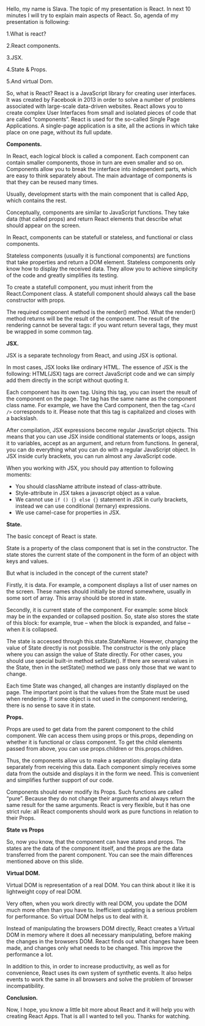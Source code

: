 Hello, my name is Slava. The topic of my presentation is React. In next 10 minutes I will try to explain main aspects of React. So, agenda of my presentation is following:

1.What is react?

2.React components.

3.JSX.

4.State & Props.

5.And virtual Dom.

So, what is React? React is a JavaScript library for creating user interfaces. It was created by Facebook in 2013 in order to solve a number of problems associated with large-scale data-driven websites. React allows you to create complex User Interfaces from small and isolated pieces of code that are called “components”. React is used for the so-called Single Page Applications. A single-page application is a site, all the actions in which take place on one page, without its full update.

**Components.**

In React, each logical block is called a component. Each component can contain smaller components, those in turn are even smaller and so on.
Components allow you to break the interface into independent parts, which are easy to think separately about. The main advantage of components is that they can be reused many times.

Usually, development starts with the main component that is called App, which contains the rest.

Conceptually, components are similar to JavaScript functions. They take data (that called props) and return React elements that describe what should appear on the screen.

In React, components can be statefull or stateless, and functional or class components.

Stateless components (usually it is functional components) are functions that take properties and return a DOM element. Stateless components only know how to display the received data. They allow you to achieve simplicity of the code and greatly simplifies its testing.

To create a statefull component, you must inherit from the React.Component class. A statefull component should always call the base constructor with props.

The required component method is the render() method. What the render() method returns will be the result of the component. The result of the rendering cannot be several tags: if you want return several tags, they must be wrapped in some common tag.

**JSX.**

JSX is a separate technology from React, and using JSX is optional.

In most cases, JSX looks like ordinary HTML.
The essence of JSX is the following: HTML(JSX) tags are correct JavaScript code and we can simply add them directly in the script without quoting it.

Each component has its own tag. Using this tag, you can insert the result of the component on the page.
The tag has the same name as the component class name. For example, we have the Card component, then the tag ```<Card />``` corresponds to it.
Please note that this tag is capitalized and closes with a backslash.

After compilation, JSX expressions become regular JavaScript objects.
This means that you can use JSX inside conditional statements or loops, assign it to variables, accept as an argument, and return from functions. In general, you can do everything what you can do with a regular JavaScript object. In JSX inside curly brackets, you can run almost any JavaScript code.

When you working with JSX, you should pay attention to following moments:
- You should className attribute instead of class-attribute.
- Style-attribute in JSX takes a javascript object as a value.
- We cannot use ```if () {} else {}``` statement in JSX in curly brackets, instead we can use conditional (ternary) expressions.
- We use camel-case for properties in JSX.

**State.**

The basic concept of React is state.

State is a property of the class component that is set in the constructor. The state stores the current state of the component in the form of an object with keys and values.

But what is included in the concept of the current state?

Firstly, it is data. For example, a component displays a list of user names on the screen. These names should initially be stored somewhere, usually in some sort of array. This array should be stored in state.

Secondly, it is current state of the component. For example: some block may be in the expanded or collapsed position. So, state also stores the state of this block: for example, true – when the block is expanded, and false – when it is collapsed.

The state is accessed through this.state.StateName.
However, changing the value of State directly is not possible. The constructor is the only place where you can assign the value of State directly.
For other cases, you should use special built-in method setState(). If there are several values in the State, then in the setState()  method we pass only those that we want to change.

Each time State was changed, all changes are instantly displayed on the page. 
The important point is that the values from the State must be used when rendering. If some object is not used in the component rendering, there is no sense to save it in state.

**Props.**

Props are used to get data from the parent component to the child component. We can access them using props or this.props, depending on whether it is functional or class component. To get the child elements passed from above, you can use props.children or this.props.children.

Thus, the components allow us to make a separation: displaying data separately from receiving this data. Each component simply receives some data from the outside and displays it in the form we need. This is convenient and simplifies further support of our code.

Components should never modify its Props.
Such functions are called “pure”. Because they do not change their arguments and always return the same result for the same arguments.
React is very flexible, but it has one strict rule: all React components should work as pure functions in relation to their Props.

**State vs Props**

So, now you know, that the component can have states and props. The states are the data of the component itself, and the props are the data transferred from the parent component. You can see the main differences mentioned above on this slide.

**Virtual DOM.**

Virtual DOM is representation of a real DOM. You can think about it like it is lightweight copy of real DOM.

Very often, when you work directly with real DOM, you update the DOM much more often than you have to. Inefficient updating is a serious problem for performance. So virtual DOM helps us to deal with it.

Instead of manipulating the browsers DOM directly, React creates a Virtual DOM in memory where it does all necessary manipulating, before making the changes in the browsers DOM. React finds out what changes have been made, and changes only what needs to be changed. This improve the performance a lot.

In addition to this, in order to increase productivity, as well as for convenience, React uses its own system of synthetic events. It also helps events to work the same in all browsers and solve the problem of browser incompatibility.


**Conclusion.**

Now, I hope, you know a little bit more about React and it will help you with creating React Apps. That is all I wanted to tell you. Thanks for watching.
